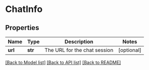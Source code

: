 # ChatInfo

## Properties
Name | Type | Description | Notes
------------ | ------------- | ------------- | -------------
**url** | **str** | The URL for the chat session | [optional] 

[[Back to Model list]](../README.md#documentation-for-models) [[Back to API list]](../README.md#documentation-for-api-endpoints) [[Back to README]](../README.md)

